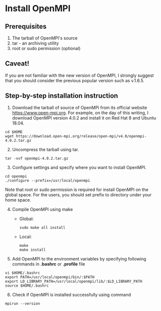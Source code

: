 # Install OpenMPI

## Prerequisites
1. The tarball of OpenMPI's source
2. tar - an archiving utility
3. root or sudo permission (optional)

## Caveat!

If you are not familiar with the new version of OpenMPI, I strongly suggest that you should consider the previous popular version such as v.1.6.5.

## Step-by-step installation instruction

1. Download the tarball of source of OpenMPi from its official website https://www.open-mpi.org. For example, on the day of this writing, I download OpenMPI version 4.0.2 and install it on Red Hat 8 and Ubuntu 18.04.
```
cd $HOME
wget https://download.open-mpi.org/release/open-mpi/v4.0/openmpi-4.0.2.tar.gz
```

2. Uncompress the tarball using tar.
```
tar -xvf openmpi-4.0.2.tar.gz
```

3. Configure settings and specify where you want to install OpenMPI.
```
cd openmpi
./configure --prefix=/usr/local/openmpi
```

Note that root or sudo permission is required for install OpenMPI on the global space. For the users, you should set prefix to directory under your home space.

4. Compile OpenMPI using make

    - Global:
        ```
        sudo make all install
        ```
    - Local:
        ```
        make
        make install
        ```

5. Add OpenMPI to the environment variables by specifying following commands in **.bashrc** or **.profile** file
```
vi $HOME/.bashrc
export PATH=/usr/local/openmpi/bin/:$PATH
export LD_LIBRARY_PATH=/usr/local/openmpi/lib/:$LD_LIBRARY_PATH
source $HOME/.bashrc
```

6. Check if OpenMPI is installed successfully using command
```
mpirun --version
```
